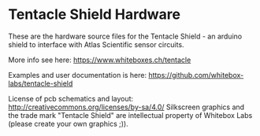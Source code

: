 Tentacle Shield Hardware
================

These are the hardware source files for the Tentacle Shield - an arduino shield to interface with Atlas Scientific sensor circuits. 

More info see here: https://www.whiteboxes.ch/tentacle

Examples and user documentation is here: https://github.com/whitebox-labs/tentacle-shield

License of pcb schematics and layout: http://creativecommons.org/licenses/by-sa/4.0/
Silkscreen graphics and the trade mark "Tentacle Shield" are intellectual property of Whitebox Labs (please create your own graphics ;)).
